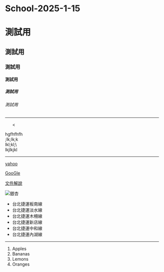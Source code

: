 # School-2025-1-15
# 測試用
## 測試用
### 測試用
#### 測試用
##### 測試用
###### 測試用

<hr>
  <ul>
     <
  </ul> hgfhfhfh<br>
   ;lk;lk;k<br>
   lkl;kl;\<br>
   lkjlkjkl<br>

<hr>

[yahoo](http://tw.yahoo.com)

[GooGle](http://www.google.com)



[文件解說](blog/index.html)

![銀杏](pic/銀杏.png)</a>

<ul type="disk">
<li>台北捷運板南線</li>
<li>台北捷運淡水線</li>
<li>台北捷運木柵線</li>
<li>台北捷運新店線</li>
<li>台北捷運中和線</li>
<li>台北捷運內湖線</li>
</ul>

<hr>
<ol type="1">
<li>Apples</li>
<li>Bananas</li>
<li>Lemons</li>
<li>Oranges</li>
</ol>
